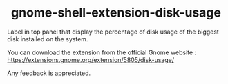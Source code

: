 <h1 align="center">gnome-shell-extension-disk-usage</h1>

Label in top panel that display the percentage of disk usage of the biggest disk installed on the system.

You can download the extension from the official Gnome website : https://extensions.gnome.org/extension/5805/disk-usage/

Any feedback is appreciated.
